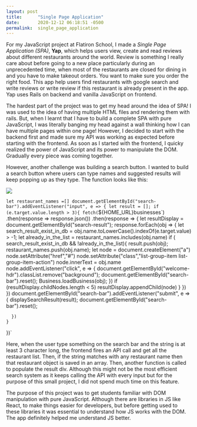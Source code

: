 ```yaml
---
layout: post
title:      "Single Page Application"
date:       2020-12-12 06:18:51 -0500
permalink:  single_page_application
---
```



For my JavaScript project at Flatiron School, I made a *Single Page Application (SPA)*, **Yap**, which helps users view, create and read reviews about different restaurants around the world. Review is something I really care about before going to a new place particularly during an unprecedented time, when most of the restaurants are closed for dining in and you have to make takeout orders. You want to make sure you order the right food. This app help users find restaurants with google search and write reviews or write review if this restaurant is already present in the app. Yap uses Rails on backend and vanilla JavaScript on frontend.

The hardest part of the project was to get my head around the idea of SPA! I was used to the idea of having multiple HTML files and rendering them with rails. But, when I learnt that I have to build a complete SPA with pure JavaScript, I was literally banging my head against a wall thinking how I can have multiple pages within one page! However, I decided to start with the backend first and made sure my API was working as expected before starting with the frontend. As soon as I started with the frontend, I quicky realized the power of JavaScript and its power to manipulate the DOM. Gradually every piece was coming together. 

However, another challenge was building a search button. I wanted to build a search button where users can type names and suggested results will keep popping up as they type. The function looks like this: 

![](http://imgbb.com/)

`let restaurant_names =[]
  document.getElementById("search-bar").addEventListener("input", e => {
    let result = [];
    if (e.target.value.length > 3){
        fetch(`${HOME_URL}businesses`)
          .then(response => response.json())
          .then(response => {
            let resultDisplay = document.getElementById("search-result");
              response.forEach(obj => {
                let search_result_exist_in_db = obj.name.toLowerCase().indexOf(e.target.value) > -1;
                let already_in_the_list = restaurant_names.includes(obj.name)
                if ( search_result_exist_in_db && !already_in_the_list){
                  result.push(obj);
                  restaurant_names.push(obj.name);
                  let node = document.createElement("a")
                  node.setAttribute("href","#")
                  node.setAttribute("class","list-group-item list-group-item-action")
                  node.innerText = obj.name
                  node.addEventListener("click", e => {
                    document.getElementById("welcome-hdr").classList.remove("background");
                    document.getElementById("search-bar").reset();
                    Business.loadBusiness(obj);
                  })
                  if (resultDisplay.childNodes.length < 5) resultDisplay.appendChild(node)
                }
              })    
          })
      document.getElementById("search-bar").addEventListener("submit", e => {
        displaySearchResult(result);
        document.getElementById("search-bar").reset();
        
      })
    }
  })`

Here, when the user type something on the search bar and the string is at least 3 character long, the frontend fires an API call and get all the restaurant list. Then, if the string matches with any restaurant name then that restaurant object is saved in an array. Then, another function is called to populate the result div. Although this might not be the most efficient search system as it keeps calling the API with every input but for the purpose of this small project, I did not spend much time on this feature. 

The purpose of this project was to get students familiar with DOM manipulation with pure JavaScript. Although there are libraries in JS like React, to make things easier for developers, but before getting used to these libraries it was essential to understand how JS works with the DOM. The app definitely helped me understand JS better. 


